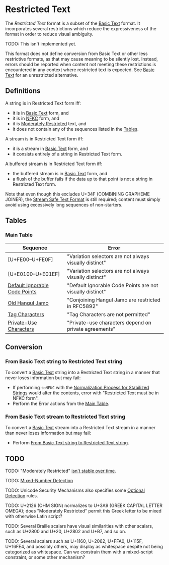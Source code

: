 # Restricted Text

The *Restricted Text* format is a subset of the [Basic Text] format. It
incorporates several restrictions which reduce the expressiveness of the format
in order to reduce visual ambiguity.

TODO: This isn't implemented yet.

This format does not define conversion from Basic Text or other less
restrictive formats, as that may cause meaning to be silently lost. Instead,
errors should be reported when content not meeting these restrictions is
encountered in any context where restricted text is expected. See
[Basic Text] for an unrestricted alternative.

## Definitions

A string is in Restricted Text form iff:
 - it is in [Basic Text] form, and
 - it is in [NFKC] form, and
 - it is [Moderately Restricted] text, and
 - it does not contain any of the sequences listed in the [Tables].

A stream is in Restricted Text form iff:
 - it is a stream in [Basic Text] form, and
 - it consists entirely of a string in Restricted Text form.

A buffered stream is in Restricted Text form iff:
 - the buffered stream is in [Basic Text] form, and
 - a flush of the buffer fails if the data up to that point is not a string in
   Restricted Text form.

Note that even though this excludes U+34F (COMBINING GRAPHEME JOINER), the
[Stream Safe Text Format] is still required; content must simply avoid using
excessively long sequences of non-starters.

[Tables]: #tables

## Tables

### Main Table

| Sequence            | Error                                                 |
| ------------------- | ----------------------------------------------------- |
| \[U+FE00–U+FE0F\]   | "Variation selectors are not always visually distinct" |
| \[U+E0100–U+E01EF\] | "Variation selectors are not always visually distinct" |
| [Default Ignorable Code Points] | "Default Ignorable Code Points are not visually distinct" |
| [Old Hangul Jamo]   | "Conjoining Hangul Jamo are restricted in RFC5892"    |
| [Tag Characters]    | "Tag Characters are not permitted"                    |
| [Private-Use Characters] | "Private-use characters depend on private agreements" |

## Conversion

### From Basic Text string to Restricted Text string

To convert a [Basic Text] string into a Restricted Text string in a manner that
never loses information but may fail:
 - If performing `toNFKC` with the
   [Normalization Process for Stabilized Strings] would alter the contents,
   error with "Restricted Text must be in NFKC form".
 - Perform the Error actions from the [Main Table].

[Main Table]: #main-table

### From Basic Text stream to Restricted Text string

To convert a [Basic Text] stream into a Restricted Text stream in a manner than
never loses information but may fail:
 - Perform [From Basic Text string to Restricted Text string].

[From Basic Text string to Restricted Text string]: #from-basic-text-string-to-restricted-text-string

## TODO

TODO: "Moderately Restricted" [isn't stable over time](https://www.unicode.org/reports/tr39/#Migration).

TODO: [Mixed-Number Detection]

TODO: Unicode Security Mechanisms also specifies some [Optional Detection] rules.

TODO: U+2126 (OHM SIGN) normalizes to U+3A9 (GREEK CAPITAL LETTER OMEGA);
does "Moderately Restricted" permit this Greek letter to be mixed with
otherwise Latin script?

TODO: Several Braille scalars have visual similarities with other scalars, such
as U+2800 and U+20, U+2802 and U+B7, and so on.

TODO: Several scalars such as U+1160, U+2062, U+FFA0, U+115F, U+16FE4, and
possibly others, may display as whitespace despite not being categorized as
whitespace. Can we constrain them with a mixed-script constraint, or some
other mechanism?

[NFKC]: https://unicode.org/reports/tr15/#Norm_Forms
[Moderately Restricted]: https://www.unicode.org/reports/tr39/#Restriction_Level_Detection
[Stream Safe Text Format]: https://unicode.org/reports/tr15/#Stream_Safe_Text_Format
[Old Hangul Jamo]: https://tools.ietf.org/html/rfc5892#section-2.9
[Default Ignorable Code Points]: https://www.unicode.org/versions/Unicode13.0.0/ch05.pdf#G7730
[Basic Text]: BasicText.md
[Mixed-Number Detection]: https://www.unicode.org/reports/tr39/#Mixed_Number_Detection
[Optional Detection]: https://www.unicode.org/reports/tr39/#Optional_Detection
[Normalization Process for Stabilized Strings]: https://unicode.org/reports/tr15/#Normalization_Process_for_Stabilized_Strings
[Tag Characters]: https://www.unicode.org/versions/Unicode13.0.0/ch23.pdf#G30110
[Private-Use Characters]: http://www.unicode.org/faq/private_use.html#private_use
